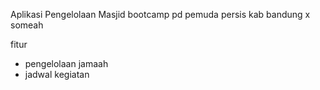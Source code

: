Aplikasi Pengelolaan Masjid
bootcamp pd pemuda persis kab bandung x someah

fitur

-   pengelolaan jamaah
-   jadwal kegiatan
